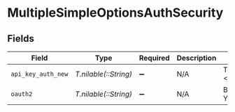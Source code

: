 # MultipleSimpleOptionsAuthSecurity


## Fields

| Field                    | Type                     | Required                 | Description              | Example                  |
| ------------------------ | ------------------------ | ------------------------ | ------------------------ | ------------------------ |
| `api_key_auth_new`       | *T.nilable(::String)*    | :heavy_minus_sign:       | N/A                      | Token <YOUR_API_KEY>     |
| `oauth2`                 | *T.nilable(::String)*    | :heavy_minus_sign:       | N/A                      | Bearer YOUR_OAUTH2_TOKEN |